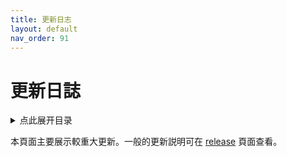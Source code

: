 ```yaml
---
title: 更新日志
layout: default
nav_order: 91
---
```


# 更新日誌

<details markdown="block">
  <summary>
    点此展开目录
  </summary>
  {: .text-delta }
1. TOC
{:toc}
</details>

本頁面主要展示較重大更新。一般的更新説明可在 [release](https://github.com/forFudan/yustar/releases) 頁面查看。
